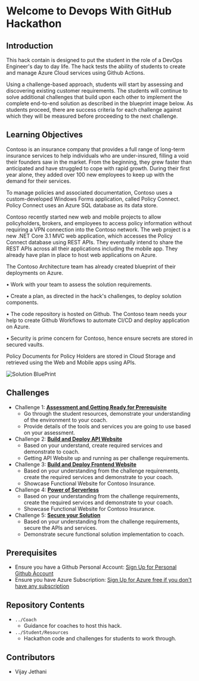 # Welcome to Devops With GitHub Hackathon

## Introduction
This hack contain is designed to put the student in the role of a DevOps Engineer's day to day life. The hack tests the ability of students to create and manage Azure Cloud services using Github Actions.

Using a challenge-based approach, students will start by assessing and discovering existing customer requirements. The students will continue to solve additional challenges that build upon each other to implement the complete end-to-end solution as described in the blueprint image below. As students proceed, there are success criteria for each challenge against which they will be measured before proceeding to the next challenge.

## Learning Objectives
Contoso is an insurance company that provides a full range of long-term insurance services to help individuals who are under-insured, filling a void their founders saw in the market. From the beginning, they grew faster than anticipated and have struggled to cope with rapid growth. During their first year alone, they added over 100 new employees to keep up with the demand for their services.

To manage policies and associated documentation, Contoso uses a custom-developed Windows Forms application, called Policy Connect. Policy Connect uses an Azure SQL database as its data store.

Contoso recently started new web and mobile projects to allow policyholders, brokers, and employees to access policy information without requiring a VPN connection into the Contoso network. The web project is a new .NET Core 3.1 MVC web application, which accesses the Policy Connect database using REST APIs. They eventually intend to share the REST APIs across all their applications including the mobile app. They already have plan in place to host web applications on Azure.

The Contoso Architecture team has already created blueprint of their deployments on Azure.

• Work with your team to assess the solution requirements.

• Create a plan, as directed in the hack's challenges, to deploy solution components.

• The code repository is hosted on Github. The Contoso team needs your help to create Github Workflows to automate CI/CD and deploy application on Azure.

• Security is prime concern for Contoso, hence ensure secrets are stored in secured vaults.

Policy Documents for Policy Holders are stored in Cloud Storage and retrieved using the Web and Mobile apps using APIs.

![Solution BluePrint](/044-DevOpswithGithubActions/Student/Resources/images/solutionblueprint.png)

## Challenges
- Challenge 1: **[Assessment and Getting Ready for Prerequisite](Student/Challenge01.md)**
   - Go through the student resources, demonstrate your understanding of the environment to your coach.
   - Provide details of the tools and services you are going to use based on your assessment.
- Challenge 2: **[Build and Deploy API Website](Student/Challenge02.md)**
   - Based on your understand, create required services and demonstrate to coach.
   - Getting API Website up and running as per challenge requirements.
- Challenge 3: **[Build and Deploy Frontend Website](Student/Challenge03.md)**
   - Based on your understanding from the challenge requirements, create the required services and demonstrate to your coach.
   - Showcase Functional Website for Contoso Insurance.
- Challenge 4: **[Power of Serverless](Student/Challenge04.md)**
   - Based on your understanding from the challenge requirements, create the required services and demonstrate to your coach.
   - Showcase Functional Website for Contoso Insurance.
- Challenge 5: **[Secure your Solution](Student/Challenge05.md)**
   - Based on your understanding from the challenge requirements, secure the APIs and services.
   - Demonstrate secure functional solution implementation to coach.


## Prerequisites

- Ensure you have a Github Personal Account: [Sign Up for Personal Github Account](https://github.com)
- Ensure you have Azure Subscription: [Sign Up for Azure free if you don't have any subscription](https://azure.microsoft.com/en-us/free/)

## Repository Contents
- `../Coach`
  - Guidance for coaches to host this hack.
- `../Student/Resources`
   -  Hackathon code and challenges for students to work through.

## Contributors
- Vijay Jethani
